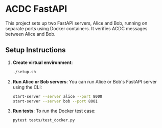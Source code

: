# ACDC FastAPI

This project sets up two FastAPI servers, Alice and Bob, running on separate ports using Docker containers. It verifies ACDC messages between Alice and Bob.

## Setup Instructions

1. **Create virtual environment**:
   ```bash
   ./setup.sh
   ```

2. **Run Alice or Bob servers**:
   You can run Alice or Bob's FastAPI server using the CLI:
   ```bash
   start-server --server alice --port 8000
   start-server --server bob --port 8001
   ```

3. **Run tests**:
   To run the Docker test case:
   ```bash
   pytest tests/test_docker.py
   ```
